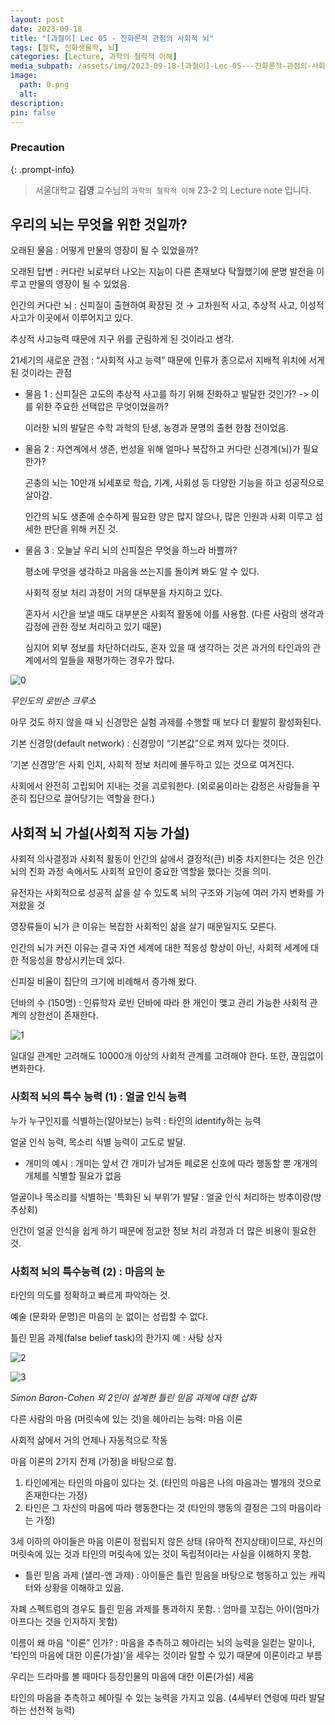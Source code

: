 ```yaml
---
layout: post
date: 2023-09-18
title: "[과철이] Lec 05 - 진화론적 관점의 사회적 뇌"
tags: [철학, 진화생물학, 뇌]
categories: [Lecture, 과학의 철학적 이해]
media_subpath: /assets/img/2023-09-18-[과철이]-Lec-05---진화론적-관점의-사회적-뇌.md
image:
  path: 0.png
  alt:  
description:  
pin: false
---
```



### Precaution


{: .prompt-info}


> 서울대학교 **김영** 교수님의 `과학의 철학적 이해` 23-2 의 Lecture note 입니다. 


## 우리의 뇌는 무엇을 위한 것일까?


오래된 물음 : 어떻게 만물의 영장이 될 수 있었을까?


오래된 답변 : 커다란 뇌로부터 나오는 지능이 다른 존재보다 탁월했기에 문명 발전을 이루고 만물의 영장이 될 수 있었음.


인간의 커다란 뇌 : 신피질이 출현하여 확장된 것 → 고차원적 사고, 추상적 사고, 이성적 사고가 이곳에서 이루어지고 있다.


추상적 사고능력 때문에 지구 위를 군림하게 된 것이라고 생각.


21세기의 새로운 관점 : “사회적 사고 능력” 때문에 인류가 종으로서 지배적 위치에 서게 된 것이라는 관점

- 물음 1 : 신피질은 고도의 추상적 사고를 하기 위해 진화하고 발달한 것인가? -> 이를 위한 주요한 선택압은 무엇이었을까?

	이러한 뇌의 발달은 수학 과학의 탄생, 농경과 문명의 출현 한참 전이었음.

- 물음 2 : 자연계에서 생존, 번성을 위해 얼마나 복잡하고 커다란 신경계(뇌)가 필요한가?

	곤충의 뇌는 10만개 뇌세포로 학습, 기계, 사회성 등 다양한 기능을 하고 성공적으로 살아감.


	인간의 뇌도 생존에 순수하게 필요한 양은 많지 않으나, 많은 인원과 사회 이루고 섬세한 판단을 위해 커진 것.

- 물음 3 : 오늘날 우리 뇌의 신피질은 무엇을 하느라 바쁠까?

	평소에 무엇을 생각하고 마음을 쓰는지를 돌이켜 봐도 알 수 있다.


	사회적 정보 처리 과정이 거의 대부분을 차지하고 있다.


	혼자서 시간을 보낼 때도 대부분은 사회적 활동에 이를 사용함. (다른 사람의 생각과 감정에 관한 정보 처리하고 있기 때문)


	심지어 외부 정보를 차단하더라도, 혼자 있을 때 생각하는 것은 과거의 타인과의 관계에서의 일들을 재평가하는 경우가 많다.


![0](/0.png)


_무인도의 로빈슨 크루소_


아무 것도 하지 않을 때 뇌 신경망은 실험 과제를 수행할 때 보다 더 활발히 활성화된다.


기본 신경망(default network) : 신경망이 “기본값”으로 켜져 있다는 것이다.


’기본 신경망’은 사회 인지, 사회적 정보 처리에 몰두하고 있는 것으로 여겨진다.


사회에서 완전히 고립되어 지내는 것을 괴로워한다. (외로움이라는 감정은 사람들을 꾸준히 집단으로 끌어당기는 역할을 한다.)


## 사회적 뇌 가설(사회적 지능 가설)


사회적 의사결정과 사회적 활동이 인간의 삶에서 결정적(큰) 비중 차지한다는 것은 인간 뇌의 진화 과정 속에서도 사회적 요인이 중요한 역할을 했다는 것을 의미.


유전자는 사회적으로 성공적 삶을 살 수 있도록 뇌의 구조와 기능에 여러 가지 변화를 가져왔을 것


영장류들이 뇌가 큰 이유는 복잡한 사회적인 삶을 살기 때문일지도 모른다.


인간의 뇌가 커진 이유는 결국 자연 세계에 대한 적응성 향상이 아닌, 사회적 세계에 대한 적응성을 향상시키는데 있다.


신피질 비율이 집단의 크기에 비례해서 증가해 왔다.


던바의 수 (150명) : 인류학자 로빈 던바에 따라 한 개인이 맺고 관리 가능한 사회적 관계의 상한선이 존재한다.


![1](/1.png)


일대일 관계만 고려해도 10000개 이상의 사회적 관계를 고려해야 한다. 또한, 끊임없이 변화한다.


### 사회적 뇌의 특수 능력 (1) : 얼굴 인식 능력


누가 누구인지를 식별하는(알아보는) 능력 : 타인의 identify하는 능력


얼굴 인식 능력, 목소리 식별 능력이 고도로 발달.

- 개미의 예시 : 개미는 앞서 간 개미가 남겨둔 페로몬 신호에 따라 행동할 뿐 개개의 개체를 식별할 필요가 없음

얼굴이나 목소리를 식별하는 ’특화된 뇌 부위’가 발달 : 얼굴 인식 처리하는 방추이랑(방추상회)


인간이 얼굴 인식을 쉽게 하기 때문에 정교한 정보 처리 과정과 더 많은 비용이 필요한 것.


### 사회적 뇌의 특수능력 (2) : 마음의 눈


타인의 의도를 정확하고 빠르게 파악하는 것.


예술 (문화와 문명)은 마음의 눈 없이는 성립할 수 없다.


틀린 믿음 과제(false belief task)의 한가지 예 : 사탕 상자


![2](/2.png)


![3](/3.png)


_Simon Baron-Cohen 외 2인이 설계한 틀린 믿음 과제에 대한 삽화_


다른 사람의 마음 (머릿속에 있는 것)을 헤아리는 능력: 마음 이론


사회적 삶에서 거의 언제나 자동적으로 작동


마음 이론의 2가지 전제 (가정)을 바탕으로 함.

1. 타인에게는 타인의 마음이 있다는 것. (타인의 마음은 나의 마음과는 별개의 것으로 존재한다는 가정)
2. 타인은 그 자신의 마음에 따라 행동한다는 것 (타인의 행동의 결정은 그의 마음이라는 가정)

3세 이하의 아이들은 마음 이론이 정립되지 않은 상태 (유아적 전지상태)이므로, 자신의 머릿속에 있는 것과 타인의 머릿속에 있는 것이 독립적이라는 사실을 이해하지 못함.

- 틀린 믿음 과제 (샐리-앤 과제) : 아이들은 틀린 믿음을 바탕으로 행동하고 있는 캐릭터와 상황을 이해하고 있음.

자폐 스펙트럼의 경우도 틀린 믿음 과제를 통과하지 못함. : 엄마를 꼬집는 아이(엄마가 아프다는 것을 인지하지 못함)


이름이 왜 마음 “이론” 인가? : 마음을 추측하고 헤아리는 뇌의 능력을 일컫는 말이나, ’타인의 마음에 대한 이론(가설)’을 세우는 것이라 말할 수 있기 때문에 이론이라고 부름


우리는 드라마를 볼 때마다 등장인물의 마음에 대한 이론(가설) 세움


타인의 마음을 추측하고 헤아릴 수 있는 능력을 가지고 있음. (4세부터 연령에 따라 발달하는 선천적 능력)



<script>
  window.MathJax = {
    tex: {
      macros: {
        R: "\\mathbb{R}",
        N: "\\mathbb{N}",
        Z: "\\mathbb{Z}",
        Q: "\\mathbb{Q}",
        C: "\\mathbb{C}",
        proj: "\\operatorname{proj}",
        rank: "\\operatorname{rank}",
        im: "\\operatorname{im}",
        dom: "\\operatorname{dom}",
        codom: "\\operatorname{codom}",
        argmax: "\\operatorname*{arg\,max}",
        argmin: "\\operatorname*{arg\,min}",
        "\{": "\\lbrace",
        "\}": "\\rbrace",
        sub: "\\subset",
        sup: "\\supset",
        sube: "\\subseteq",
        supe: "\\supseteq"
      },
      tags: "ams",
      strict: false, 
      inlineMath: [["$", "$"], ["\\(", "\\)"]],
      displayMath: [["$$", "$$"], ["\\[", "\\]"]]
    },
    options: {
      skipHtmlTags: ["script", "noscript", "style", "textarea", "pre"]
    }
  };
</script>
<script async src="https://cdn.jsdelivr.net/npm/mathjax@3/es5/tex-mml-chtml.js"></script>

